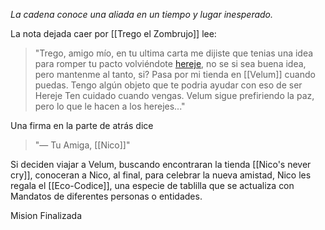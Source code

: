 _La cadena conoce una aliada en un tiempo y lugar inesperado._

La nota dejada caer por [[Trego el Zombrujo]] lee:
> "Trego, amigo mío, en tu ultima carta me dijiste que tenias una idea para romper tu pacto volviéndote [hereje](Herejes), no se si sea buena idea, pero mantenme al tanto, si? Pasa por mi tienda en [[Velum]] cuando puedas. Tengo algún objeto que te podria ayudar con eso de ser Hereje
   Ten cuidado cuando vengas. Velum sigue prefiriendo la paz, pero lo que le hacen a los herejes..."

Una firma en la parte de atrás dice
> "— Tu Amiga, [[Nico]]"

Si deciden viajar a Velum, buscando encontraran la tienda [[Nico's never cry]], conoceran a Nico, al final, para celebrar la nueva amistad, Nico les regala el [[Eco-Codice]], una especie de tablilla que se actualiza con Mandatos de diferentes personas o entidades.

Mision Finalizada